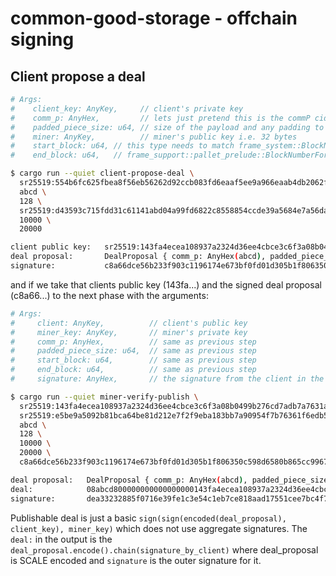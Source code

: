 # common-good-storage - offchain signing

## Client propose a deal

```sh
# Args:
#    client_key: AnyKey,     // client's private key
#    comm_p: AnyHex,         // lets just pretend this is the commP cid
#    padded_piece_size: u64, // size of the payload and any padding to construct the binary merkle trie https://spec.filecoin.io/systems/filecoin_files/piece/pieces.png
#    miner: AnyKey,          // miner's public key i.e. 32 bytes
#    start_block: u64, // this type needs to match frame_system::BlockNumber defined in runtime
#    end_block: u64,   // frame_support::pallet_prelude::BlockNumberFor

$ cargo run --quiet client-propose-deal \
  sr25519:554b6fc625fbea8f56eb56262d92ccb083fd6eaaf5ee9a966eaab4db2062f4d0 \
  abcd \
  128 \
  sr25519:d43593c715fdd31c61141abd04a99fd6822c8558854ccde39a5684e7a56da27d \
  10000 \
  20000

client public key:   sr25519:143fa4ecea108937a2324d36ee4cbce3c6f3a08b0499b276cd7adb7a7631a559
deal proposal:       DealProposal { comm_p: AnyHex(abcd), padded_piece_size: 128, client: sr25519:143fa4ecea108937a2324d36ee4cbce3c6f3a08b0499b276cd7adb7a7631a559, miner: sr25519:d43593c715fdd31c61141abd04a99fd6822c8558854ccde39a5684e7a56da27d, start_block: 10000, end_block: 20000 }
signature:           c8a66dce56b233f903c1196174e673bf0fd01d305b1f806350c598d6580b865cc9967b960f8e4ae314194ad33ab012201f9a58b9f10be8613cf907bc0fd8df82
```

and if we take that clients public key (143fa...) and the signed deal proposal (c8a66...) to the next phase with the arguments:

```sh
# Args:
#     client: AnyKey,          // client's public key
#     miner_key: AnyKey,       // miner's private key
#     comm_p: AnyHex,          // same as previous step
#     padded_piece_size: u64,  // same as previous step
#     start_block: u64,        // same as previous step
#     end_block: u64,          // same as previous step
#     signature: AnyHex,       // the signature from the client in the previous step

$ cargo run --quiet miner-verify-publish \
  sr25519:143fa4ecea108937a2324d36ee4cbce3c6f3a08b0499b276cd7adb7a7631a559 \
  sr25519:e5be9a5092b81bca64be81d212e7f2f9eba183bb7a90954f7b76361f6edb5c0a \
  abcd \
  128 \
  10000 \
  20000 \
  c8a66dce56b233f903c1196174e673bf0fd01d305b1f806350c598d6580b865cc9967b960f8e4ae314194ad33ab012201f9a58b9f10be8613cf907bc0fd8df82

deal proposal:   DealProposal { comm_p: AnyHex(abcd), padded_piece_size: 128, client: sr25519:143fa4ecea108937a2324d36ee4cbce3c6f3a08b0499b276cd7adb7a7631a559, miner: sr25519:d43593c715fdd31c61141abd04a99fd6822c8558854ccde39a5684e7a56da27d, start_block: 10000, end_block: 20000 }
deal:            08abcd800000000000000000143fa4ecea108937a2324d36ee4cbce3c6f3a08b0499b276cd7adb7a7631a55900d43593c715fdd31c61141abd04a99fd6822c8558854ccde39a5684e7a56da27d1027000000000000204e000000000000c8a66dce56b233f903c1196174e673bf0fd01d305b1f806350c598d6580b865cc9967b960f8e4ae314194ad33ab012201f9a58b9f10be8613cf907bc0fd8df82
signature:       dea33232885f0716e39fe1c3e54c1eb7ce818aad17551cee7bc4f7d2c5c492235a0fccdc92c4be1bfd44b4c05e02e03a98c5b0150e0410b6970674e3e1a87f84
```

Publishable deal is just a basic `sign(sign(encoded(deal_proposal), client_key), miner_key)` which does not use aggregate signatures.
The `deal:` in the output is the `deal_proposal.encode().chain(signature_by_client)` where deal_proposal is SCALE encoded and `signature` is the outer signature for it.
